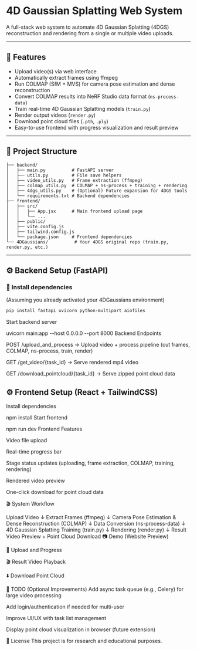 # 4D Gaussian Splatting Web System

A full-stack web system to automate 4D Gaussian Splatting (4DGS) reconstruction and rendering from a single or multiple video uploads.

---

## 🚀 Features

- Upload video(s) via web interface
- Automatically extract frames using ffmpeg
- Run COLMAP (SfM + MVS) for camera pose estimation and dense reconstruction
- Convert COLMAP results into NeRF Studio data format (`ns-process-data`)
- Train real-time 4D Gaussian Splatting models (`train.py`)
- Render output videos (`render.py`)
- Download point cloud files (`.pth`, `.ply`)
- Easy-to-use frontend with progress visualization and result preview

---

## 📂 Project Structure

```
├── backend/
│   ├── main.py          # FastAPI server
│   ├── utils.py         # File save helpers
│   ├── video_utils.py   # Frame extraction (ffmpeg)
│   ├── colmap_utils.py  # COLMAP + ns-process + training + rendering
│   ├── 4dgs_utils.py    # (Optional) Future expansion for 4DGS tools
│   └── requirements.txt # Backend dependencies
├── frontend/
│   ├── src/
│   │   ├── App.jsx      # Main frontend upload page
│   │   └── ...
│   ├── public/
│   ├── vite.config.js
│   ├── tailwind.config.js
│   └── package.json     # Frontend dependencies
└── 4DGaussians/          # Your 4DGS original repo (train.py, render.py, etc.)
```

---

## ⚙️ Backend Setup (FastAPI)

### 🔧 Install dependencies
(Assuming you already activated your 4DGaussians environment)

```bash
pip install fastapi uvicorn python-multipart aiofiles
```
Start backend server

uvicorn main:app --host 0.0.0.0 --port 8000
Backend Endpoints

POST /upload_and_process → Upload video + process pipeline (cut frames, COLMAP, ns-process, train, render)

GET /get_video/{task_id} → Serve rendered mp4 video

GET /download_pointcloud/{task_id} → Serve zipped point cloud data

## ⚙️ Frontend Setup (React + TailwindCSS)
Install dependencies

npm install
Start frontend


npm run dev
Frontend Features

Video file upload

Real-time progress bar

Stage status updates (uploading, frame extraction, COLMAP, training, rendering)

Rendered video preview

One-click download for point cloud data

🎬 System Workflow

Upload Video
    ↓
Extract Frames (ffmpeg)
    ↓
Camera Pose Estimation & Dense Reconstruction (COLMAP)
    ↓
Data Conversion (ns-process-data)
    ↓
4D Gaussian Splatting Training (train.py)
    ↓
Rendering (render.py)
    ↓
Result Video Preview + Point Cloud Download
📷 Demo (Website Preview)
<!-- 放你網站截圖這邊，建議截圖放在 /images/ 資料夾 -->
🎥 Upload and Progress

🎬 Result Video Playback

⬇️ Download Point Cloud

🧠 TODO (Optional Improvements)
Add async task queue (e.g., Celery) for large video processing

Add login/authentication if needed for multi-user

Improve UI/UX with task list management

Display point cloud visualization in browser (future extension)

📄 License
This project is for research and educational purposes.
